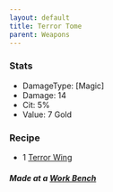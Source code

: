 ```yaml
---
layout: default
title: Terror Tome
parent: Weapons
---
```


### Stats
- DamageType: [Magic]
- Damage: 14
- Cit: 5%
- Value: 7 Gold

### Recipe
- 1 [Terror Wing](https://ricklugtigheid.github.io/SupernovaMod/docs/items/materials/terror_wing)

##### Made at a [Work Bench](https://terraria.fandom.com/wiki/Work_Benches)

